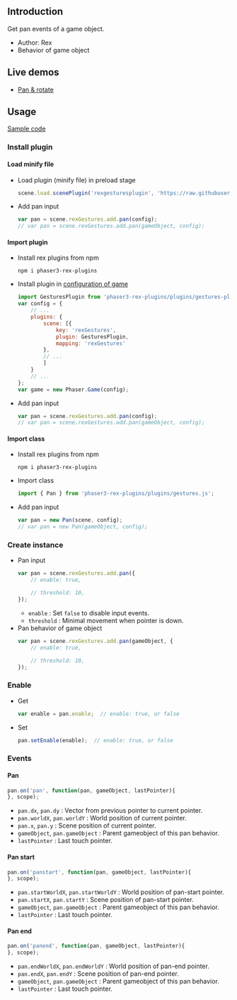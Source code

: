 ## Introduction

Get pan events of a game object.

- Author: Rex
- Behavior of game object

## Live demos

- [Pan & rotate](https://codepen.io/rexrainbow/pen/PvNEPy)

## Usage

[Sample code](https://github.com/rexrainbow/phaser3-rex-notes/tree/master/examples/gesture-pan)

### Install plugin

#### Load minify file

- Load plugin (minify file) in preload stage
    ```javascript
    scene.load.scenePlugin('rexgesturesplugin', 'https://raw.githubusercontent.com/rexrainbow/phaser3-rex-notes/master/dist/rexgesturesplugin.min.js', 'rexGestures', 'rexGestures');
    ```
- Add pan input
    ```javascript
    var pan = scene.rexGestures.add.pan(config);
    // var pan = scene.rexGestures.add.pan(gameObject, config);
    ```

#### Import plugin

- Install rex plugins from npm
    ```
    npm i phaser3-rex-plugins
    ```
- Install plugin in [configuration of game](game.md#configuration)
    ```javascript
    import GesturesPlugin from 'phaser3-rex-plugins/plugins/gestures-plugin.js';
    var config = {
        // ...
        plugins: {
            scene: [{
                key: 'rexGestures',
                plugin: GesturesPlugin,
                mapping: 'rexGestures'
            },
            // ...
            ]
        }
        // ...
    };
    var game = new Phaser.Game(config);
    ```
- Add pan input
    ```javascript
    var pan = scene.rexGestures.add.pan(config);
    // var pan = scene.rexGestures.add.pan(gameObject, config);
    ```

#### Import class

- Install rex plugins from npm
    ```
    npm i phaser3-rex-plugins
    ```
- Import class
    ```javascript
    import { Pan } from 'phaser3-rex-plugins/plugins/gestures.js';
    ```
- Add pan input
    ```javascript
    var pan = new Pan(scene, config);
    // var pan = new Pan(gameObject, config);
    ```

### Create instance

- Pan input
    ```javascript
    var pan = scene.rexGestures.add.pan({
        // enable: true,
    
        // threshold: 10,
    });
    ```
    - `enable` : Set `false` to disable input events.
    - `threshold` : Minimal movement when pointer is down.
- Pan behavior of game object
    ```javascript
    var pan = scene.rexGestures.add.pan(gameObject, {
        // enable: true,
    
        // threshold: 10,
    });
    ```

### Enable

- Get
    ```javascript
    var enable = pan.enable;  // enable: true, or false
    ```
- Set
    ```javascript
    pan.setEnable(enable);  // enable: true, or false
    ```

### Events

#### Pan

```javascript
pan.on('pan', function(pan, gameObject, lastPointer){
}, scope);
```

- `pan.dx`, `pan.dy` : Vector from previous pointer to current pointer.
- `pan.worldX`, `pan.worldY` : World position of current pointer.
- `pan.x`, `pan.y` : Scene position of current pointer.
- `gameObject`, `pan.gameObject` : Parent gameobject of this pan behavior.
- `lastPointer` : Last touch pointer.

#### Pan start

```javascript
pan.on('panstart', function(pan, gameObject, lastPointer){
}, scope);
```

- `pan.startWorldX`, `pan.startWorldY` : World position of pan-start pointer.
- `pan.startX`, `pan.startY` : Scene position of pan-start pointer.
- `gameObject`, `pan.gameObject` : Parent gameobject of this pan behavior.
- `lastPointer` : Last touch pointer.

#### Pan end

```javascript
pan.on('panend', function(pan, gameObject, lastPointer){
}, scope);
```

- `pan.endWorldX`, `pan.endWorldY` : World position of pan-end pointer.
- `pan.endX`, `pan.endY` : Scene position of pan-end pointer.
- `gameObject`, `pan.gameObject` : Parent gameobject of this pan behavior.
- `lastPointer` : Last touch pointer.
